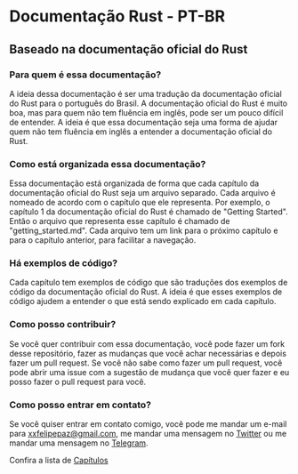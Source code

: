 # Documentação Rust - PT-BR

## Baseado na documentação oficial do Rust

### Para quem é essa documentação?

A ideia dessa documentação é ser uma tradução da documentação oficial do Rust para o português do Brasil. A documentação oficial do Rust é muito boa, mas para quem não tem fluência em inglês, pode ser um pouco difícil de entender. A ideia é que essa documentação seja uma forma de ajudar quem não tem fluência em inglês a entender a documentação oficial do Rust.

### Como está organizada essa documentação?

Essa documentação está organizada de forma que cada capítulo da documentação oficial do Rust seja um arquivo separado. Cada arquivo é nomeado de acordo com o capítulo que ele representa. Por exemplo, o capítulo 1 da documentação oficial do Rust é chamado de "Getting Started". Então o arquivo que representa esse capítulo é chamado de "getting_started.md". Cada arquivo tem um link para o próximo capítulo e para o capítulo anterior, para facilitar a navegação.

### Há exemplos de código?

Cada capítulo tem exemplos de código que são traduções dos exemplos de código da documentação oficial do Rust. A ideia é que esses exemplos de código ajudem a entender o que está sendo explicado em cada capítulo.

### Como posso contribuir?

Se você quer contribuir com essa documentação, você pode fazer um fork desse repositório, fazer as mudanças que você achar necessárias e depois fazer um pull request. Se você não sabe como fazer um pull request, você pode abrir uma issue com a sugestão de mudança que você quer fazer e eu posso fazer o pull request para você.

### Como posso entrar em contato?

Se você quiser entrar em contato comigo, você pode me mandar um e-mail para [xxfelipepaz@gmail.com](mailto:xxfelipepaz@gmail.com), me mandar uma mensagem no [Twitter](https://twitter.com/_FelipePaz_) ou me mandar uma mensagem no [Telegram](https://t.me/felipepaz).

Confira a lista de [Capítulos](https://github.com/pazfelipe/rust-br/blob/main/chapters.md)
